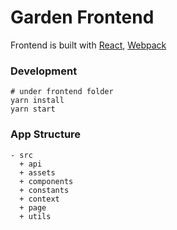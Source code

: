 # Garden Frontend
Frontend is built with [React](https://reactjs.org/), [Webpack](https://webpack.js.org/)

### Development

```
# under frontend folder
yarn install
yarn start
```

### App Structure

```
- src
  + api
  + assets
  + components
  + constants
  + context
  + page
  + utils
```
